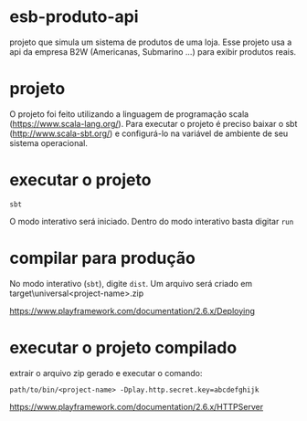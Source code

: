# esb-produto-api

projeto que simula um sistema de produtos de uma loja. Esse projeto usa a api da empresa B2W (Americanas, Submarino ...) para exibir produtos reais.

# projeto

O projeto foi feito utilizando a linguagem de programação scala (https://www.scala-lang.org/).
Para executar o projeto é preciso baixar o sbt (http://www.scala-sbt.org/) e configurá-lo na variável de ambiente de seu sistema operacional.

# executar o projeto

`sbt`

O modo interativo será iniciado. Dentro do modo interativo basta digitar `run`

# compilar para produção

No modo interativo (`sbt`), digite `dist`. Um arquivo será criado em target\universal\<project-name>.zip

https://www.playframework.com/documentation/2.6.x/Deploying

# executar o projeto compilado

extrair o arquivo zip gerado e executar o comando:

`path/to/bin/<project-name> -Dplay.http.secret.key=abcdefghijk`

https://www.playframework.com/documentation/2.6.x/HTTPServer
